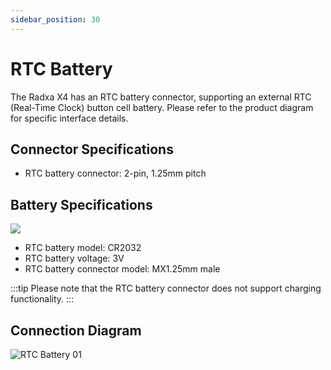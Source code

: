```yaml
---
sidebar_position: 30
---
```


# RTC Battery

The Radxa X4 has an RTC battery connector, supporting an external RTC (Real-Time Clock) button cell battery. Please refer to the product diagram for specific interface details.

## Connector Specifications

- RTC battery connector: 2-pin, 1.25mm pitch

## Battery Specifications

![](/img/accessories/rtc_battery.webp)

- RTC battery model: CR2032
- RTC battery voltage: 3V
- RTC battery connector model: MX1.25mm male

:::tip
Please note that the RTC battery connector does not support charging functionality.
:::

## Connection Diagram

![RTC Battery 01](/img/x/x4/rtc_battery_01.webp)
